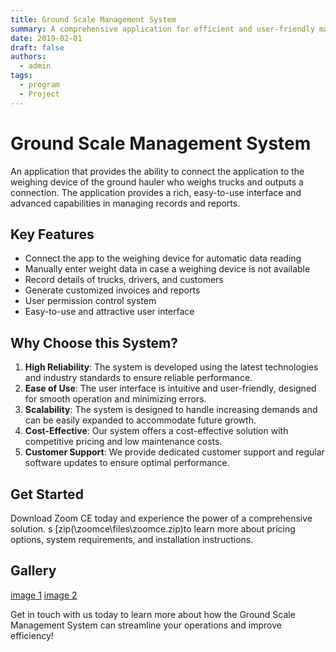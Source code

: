 ```yaml
---
title: Ground Scale Management System
summary: A comprehensive application for efficient and user-friendly management of Vechiles Scale operations
date: 2019-02-01
draft: false
authors:
  - admin
tags:
  - program
  - Project
---
```



# Ground Scale Management System

An application that provides the ability to connect the application to the weighing device of the ground hauler who weighs trucks and outputs a connection.
The application provides a rich, easy-to-use interface and advanced capabilities in managing records and reports.

## Key Features

- Connect the app to the weighing device for automatic data reading
- Manually enter weight data in case a weighing device is not available
- Record details of trucks, drivers, and customers
- Generate customized invoices and reports
- User permission control system
- Easy-to-use and attractive user interface

## Why Choose this System?

1. **High Reliability**: The system is developed using the latest technologies and industry standards to ensure reliable performance.
2. **Ease of Use**: The user interface is intuitive and user-friendly, designed for smooth operation and minimizing errors.
3. **Scalability**: The system is designed to handle increasing demands and can be easily expanded to accommodate future growth.
4. **Cost-Effective**: Our system offers a cost-effective solution with competitive pricing and low maintenance costs.
5. **Customer Support**: We provide dedicated customer support and regular software updates to ensure optimal performance.

## Get Started

Download Zoom CE today and experience the power of a comprehensive solution. s
 [zip(\zoomce\files\zoomce.zip)to learn more about pricing options, system requirements, and installation instructions.



## Gallery 
[image 1](\zoomce\1.jpg)
[image 2](\zoomce\3.jpg)


Get in touch with us today to learn more about how the Ground Scale Management System can streamline your operations and improve efficiency!


